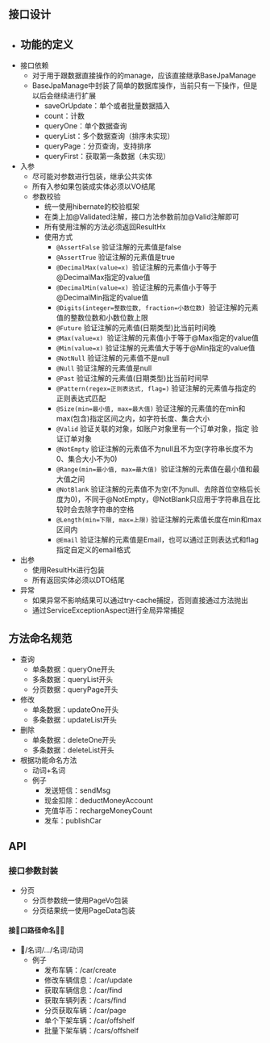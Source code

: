 ## 接口设计

- 功能的定义
  - 
- 接口依赖
    - 对于用于跟数据直接操作的的manage，应该直接继承BaseJpaManage
    - BaseJpaManage中封装了简单的数据库操作，当前只有一下操作，但是以后会继续进行扩展
        - saveOrUpdate：单个或者批量数据插入
        - count：计数
        - queryOne：单个数据查询
        - queryList：多个数据查询（排序未实现）
        - queryPage：分页查询，支持排序
        - queryFirst：获取第一条数据（未实现）
- 入参
    - 尽可能对参数进行包装，继承公共实体
    - 所有入参如果包装成实体必须以VO结尾
    - 参数校验
        - 统一使用hibernate的校验框架
        - 在类上加@Validated注解，接口方法参数前加@Valid注解即可
        - 所有使用注解的方法必须返回ResultHx
        - 使用方式
            - `@AssertFalse` 验证注解的元素值是false
            - `@AssertTrue` 验证注解的元素值是true
            - `@DecimalMax(value=x) `验证注解的元素值小于等于@DecimalMax指定的value值
            - `@DecimalMin(value=x) `验证注解的元素值小于等于@DecimalMin指定的value值
            - `@Digits(integer=整数位数, fraction=小数位数) `验证注解的元素值的整数位数和小数位数上限
            - `@Future` 验证注解的元素值(日期类型)比当前时间晚
            - `@Max(value=x) `验证注解的元素值小于等于@Max指定的value值
            - `@Min(value=x)` 验证注解的元素值大于等于@Min指定的value值
            - `@NotNull` 验证注解的元素值不是null
            - `@Null` 验证注解的元素值是null
            - `@Past` 验证注解的元素值(日期类型)比当前时间早
            - `@Pattern(regex=正则表达式, flag=)` 验证注解的元素值与指定的正则表达式匹配
            - `@Size(min=最小值, max=最大值)` 验证注解的元素值的在min和max(包含)指定区间之内，如字符长度、集合大小
            - `@Valid` 验证关联的对象，如账户对象里有一个订单对象，指定 验证订单对象
            - `@NotEmpty` 验证注解的元素值不为null且不为空(字符串长度不为0、集合大小不为0)
            - `@Range(min=最小值, max=最大值) `验证注解的元素值在最小值和最大值之间
            - `@NotBlank` 验证注解的元素值不为空(不为null、去除首位空格后长度为0)，不同于@NotEmpty，@NotBlank只应用于字符串且在比较时会去除字符串的空格
            - `@Length(min=下限, max=上限)` 验证注解的元素值长度在min和max区间内
            - `@Email` 验证注解的元素值是Email，也可以通过正则表达式和flag指定自定义的email格式
- 出参
    - 使用ResultHx进行包装
    - 所有返回实体必须以DTO结尾
- 异常
    - 如果异常不影响结果可以通过try-cache捕捉，否则直接通过方法抛出
    - 通过ServiceExceptionAspect进行全局异常捕捉

## 方法命名规范

- 查询
    - 单条数据：queryOne开头
    - 多条数据：queryList开头
    - 分页数据：queryPage开头
- 修改
    - 单条数据：updateOne开头
    - 多条数据：updateList开头
- 删除
    - 单条数据：deleteOne开头
    - 多条数据：deleteList开头
- 根据功能命名方法
    - 动词+名词
    - 例子
        - 发送短信：sendMsg
        - 现金扣除：deductMoneyAccount
        - 充值华币：rechargeMoneyCount
        - 发车：publishCar

## API

### 接口参数封装

- 分页
    - 分页参数统一使用PageVo包装
    - 分页结果统一使用PageData包装

####  接口路径命名

- /名词/.../名词/动词
    - 例子
        - 发布车辆：/car/create
        - 修改车辆信息：/car/update
        - 获取车辆信息：/car/find
        - 获取车辆列表：/cars/find
        - 分页获取车辆：/car/page
        - 单个下架车辆：/car/offshelf
        - 批量下架车辆：/cars/offshelf